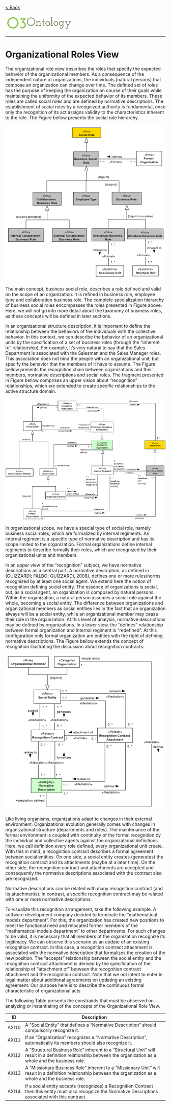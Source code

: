 [< Back](../README.md)

![](logo/logo.png)

---

# Organizational Roles View

The organizational role view describes the roles that specify the expected behavior of the organizational members. As a consequence of the independent nature of organizations, the individuals (natural persons) that compose an organization can change over time. The defined set of roles has the purpose of keeping the organization on course of their goals while maintaining the uniformity of the expected behavior of its members. These roles are called social roles and are defined by normative descriptions. The establishment of social roles by a recognized authority is fundamental, once only the recognition of its act assigns validity to the characteristics inherent to the role. The Figure bellow presents the social role hierarchy.

![](images/figure47_business_social_role.png)

The main concept, business social role, describes a role defined and valid on the scope of an organization. It is refined in business role, employee type and collaboration business role. The complete specialization hierarchy of business social roles encompasses the roles presented in Figure above. Here, we will not go into more detail about the taxonomy of business roles, as these concepts will be defined in later sections.

In an organizational structure description, it is important to define the relationship between the behaviors of the individuals with the collective behavior. In this context, we can describe the behavior of an organizational units by the specification of a set of business roles (through the “inherent to” relationship). For example, it’s very natural to say that the Sales Department is associated with the Salesman and the Sales Manager roles. This association does not bind the people with an organizational unit, but specify the behavior that the members of it have to assume. The Figure bellow presents the recognition chain between organizations and their members, normative descriptions and social roles. The fragment presented in Figure bellow comprises an upper vision about “recognition” relationships, which are extended to create specific relationships to the active structure domain. 

![](images/figure48_normative_description.png)

In organizational scope, we have a special type of social role, namely business social roles, which are formalized by internal regiments. An internal regiment is a specific type of normative description and has its scope limited to the organization. Formal organizations define internal regiments to describe formally their roles, which are recognized by their organizational units and members. 

In an upper view of the “recognition” subject, we have normative descriptions as a central part. A normative description, as defined in (GUIZZARDI; FALBO; GUIZZARDI, 2008), defines one or more rules/norms recognized by at least one social agent. We extend here the notion of recognition defining social entity. The essence of organizations is social, but, as a social agent, an organization is composed by natural persons. Within the organization, a natural person assumes a social role against the whole, becoming a social entity. The difference between organizations and organizational members as social entities lies in the fact that an organization always will be a social entity, while an organizational member may cease their role in the organization. At this level of analysis, normative descriptions may be defined by organizations. In a lower view, the “defines” relationship between formal organization and internal regiment is “redefined”. At this configuration only formal organization are entities with the right of defining normative descriptions. The Figure bellow extends the concept of recognition illustrating the discussion about recognition contracts.

![](images/figure49_recognition_contract.png)

Like living organisms, organizations adapt to changes in their external environment. Organizational evolution generally comes with changes in organizational structure (departments and roles). The maintenance of the formal environment is coupled with continuity of the formal recognition by the individual and collective agents against the organizational definitions. Here, we call definition every role defined, every organizational unit create. With this in mind, a recognition contract describes a formal agreement between social entities. On one side, a social entity creates (generates) the recognition contract and its attachments (maybe at a later time). On the other side, the recognition contract and attachments are accepted and consequently the normative descriptions associated with the contract also are recognized. 

Normative descriptions can be related with many recognition contract (and its attachments). In contrast, a specific recognition contract may be related with one or more normative descriptions. 

To visualize this recognition arrangement, take the following example. A software development company decided to terminate the “mathematical models department”. For this, the organization has created new positions to meet the functional need and relocated former members of the “mathematical models department” to other departments. For such changes to be valid, it is necessary that all members of the organization recognize its legitimacy. We can observe this scenario as an update of an existing recognition contract. In this case, a recognition contract attachment is associated with the normative description that formalizes the creation of the new position. The “accepts” relationship between the social entity and the recognition contract attachment is derived by the specification of the relationship of “attachment of” between the recognition contract attachment and the recognition contract. Note that we not intent to enter in legal matter about additional agreements on updating an existing agreement. Our purpose here is to describe the continuous formal characteristic of organizational acts.

The following Table presents the constraints that must be observed on analyzing or instantiating of the concepts of the Organizational Role View.

|ID | Description |
|----------|-----------------------|
|AXI10|	A “Social Entity” that defines a “Normative Description” should compulsorily recognize it.|
|AXI11|	If an “Organization” recognizes a “Normative Description”, automatically its members should also recognize it.|
|AXI12|	A “Structural Business Role” inherent to a “Structural Unit” will result in a definition relationship between the organization as a whole and the business role.|
|AXI13|	A “Missionary Business Role” inherent to a “Missionary Unit” will result in a definition relationship between the organization as a whole and the business role.|
|AXI14|	If a social entity accepts (recognizes) a Recognition Contract then this entity must also recognize the Normative Descriptions associated with this contract.|